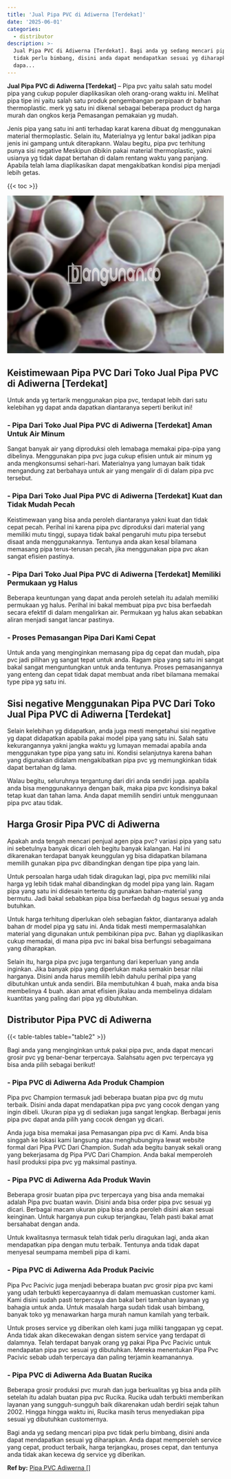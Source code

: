 ```yaml
---
title: 'Jual Pipa PVC di Adiwerna [Terdekat]'
date: '2025-06-01'
categories:
  - distributor
description: >-
  Jual Pipa PVC di Adiwerna [Terdekat]. Bagi anda yg sedang mencari pipa pvc
  tidak perlu bimbang, disini anda dapat mendapatkan sesuai yg diharapkan. Anda
  dapa...
---
```


**Jual Pipa PVC di Adiwerna \[Terdekat\]** – Pipa pvc yaitu salah satu model pipa yang cukup populer diaplikasikan oleh orang-orang waktu ini. Melihat pipa tipe ini yaitu salah satu produk pengembangan perpipaan dr bahan thermoplastic. merk yg satu ini dikenal sebagai beberapa product dg harga murah dan ongkos kerja Pemasangan pemakaian yg mudah.

Jenis pipa yang satu ini anti terhadap karat karena dibuat dg menggunakan material thermoplastic. Selain itu, Materialnya yg lentur bakal jadikan pipa jenis ini gampang untuk diterapkann. Walau begitu, pipa pvc terhitung punya sisi negative Meskipun dibikin pakai material thermoplastic, yakni usianya yg tidak dapat bertahan di dalam rentang waktu yang panjang. Apabila telah lama diaplikasikan dapat mengakibatkan kondisi pipa menjadi lebih getas.

{{< toc >}}

![Jual Pipa PVC di Adiwerna [Terdekat]](/images/jaul-pipa-pvc-34.png)

## Keistimewaan Pipa PVC Dari Toko Jual Pipa PVC di Adiwerna \[Terdekat\]

Untuk anda yg tertarik menggunakan pipa pvc, terdapat lebih dari satu kelebihan yg dapat anda dapatkan diantaranya seperti berikut ini!

### \- Pipa Dari Toko Jual Pipa PVC di Adiwerna \[Terdekat\] Aman Untuk Air Minum

Sangat banyak air yang diproduksi oleh lemabaga memakai pipa-pipa yang dibelinya. Menggunakan pipa pvc juga cukup efisien untuk air minum yg anda mengkonsumsi sehari-hari. Materialnya yang lumayan baik tidak mengandung zat berbahaya untuk air yang mengalir di di dalam pipa pvc tersebut.

### \- Pipa Dari Toko Jual Pipa PVC di Adiwerna \[Terdekat\] Kuat dan Tidak Mudah Pecah

Keistimewaan yang bisa anda peroleh diantaranya yakni kuat dan tidak cepat pecah. Perihal ini karena pipa pvc diproduksi dari material yang memiliki mutu tinggi, supaya tidak bakal pengaruhi mutu pipa tersebut disaat anda menggunakannya. Tentunya anda akan kesal bilamana memasang pipa terus-terusan pecah, jika menggunakan pipa pvc akan sangat efisien pastinya.

### \- Pipa Dari Toko Jual Pipa PVC di Adiwerna \[Terdekat\] Memiliki Permukaan yg Halus

Beberapa keuntungan yang dapat anda peroleh setelah itu adalah memiliki permukaan yg halus. Perihal ini bakal membuat pipa pvc bisa berfaedah secara efektif di dalam mengalirkan air. Permukaan yg halus akan sebabkan aliran menjadi sangat lancar pastinya.

### \- Proses Pemasangan Pipa Dari Kami Cepat

Untuk anda yang menginginkan memasang pipa dg cepat dan mudah, pipa pvc jadi pilihan yg sangat tepat untuk anda. Ragam pipa yang satu ini sangat bakal sangat menguntungkan untuk anda tentunya. Proses pemasangannya yang enteng dan cepat tidak dapat membuat anda ribet bilamana memakai type pipa yg satu ini.

## Sisi negative Menggunakan Pipa PVC Dari Toko Jual Pipa PVC di Adiwerna \[Terdekat\]

Selain kelebihan yg didapatkan, anda juga mesti mengetahui sisi negative yg dapat didapatkan apabila pakai model pipa yang satu ini. Salah satu kekurangannya yakni jangka waktu yg lumayan memadai apabila anda menggunakan type pipa yang satu ini. Kondisi selanjutnya karena bahan yang digunakan didalam mengakibatkan pipa pvc yg memungkinkan tidak dapat bertahan dg lama.

Walau begitu, seluruhnya tergantung dari diri anda sendiri juga. apabila anda bisa menggunakannya dengan baik, maka pipa pvc kondisinya bakal tetap kuat dan tahan lama. Anda dapat memilih sendiri untuk menggunaan pipa pvc atau tidak.

## Harga Grosir Pipa PVC di Adiwerna

Apakah anda tengah mencari penjual agen pipa pvc? variasi pipa yang satu ini sebetulnya banyak dicari oleh begitu banyak kalangan. Hal ini dikarenakan terdapat banyak keunggulan yg bisa didapatkan bilamana memilih gunakan pipa pvc dibandingkan dengan tipe pipa yang lain.

Untuk persoalan harga udah tidak diragukan lagi, pipa pvc memiliki nilai harga yg lebih tidak mahal dibandingkan dg model pipa yang lain. Ragam pipa yang satu ini didesain tertentu dg gunakan bahan-material yang bermutu. Jadi bakal sebabkan pipa bisa berfaedah dg bagus sesuai yg anda butuhkan.

Untuk harga terhitung diperlukan oleh sebagian faktor, diantaranya adalah bahan dr model pipa yg satu ini. Anda tidak mesti mempermasalahkan material yang digunakan untuk pembikinan pipa pvc. Bahan yg diaplikasikan cukup memadai, di mana pipa pvc ini bakal bisa berfungsi sebagaimana yang diharapkan.

Selain itu, harga pipa pvc juga tergantung dari keperluan yang anda inginkan. Jika banyak pipa yang diperlukan maka semakin besar nilai harganya. Disini anda harus memilih lebih dahulu perihal pipa yang dibutuhkan untuk anda sendiri. Bila membutuhkan 4 buah, maka anda bisa membelinya 4 buah. akan amat efisien jikalau anda membelinya didalam kuantitas yang paling dari pipa yg dibutuhkan.

## Distributor Pipa PVC di Adiwerna

{{< table-tables table="table2" >}}

Bagi anda yang menginginkan untuk pakai pipa pvc, anda dapat mencari grosir pvc yg benar-benar terpercaya. Salahsatu agen pvc terpercaya yg bisa anda pilih sebagai berikut!

### \- Pipa PVC di Adiwerna Ada Produk Champion

Pipa pvc Champion termasuk jadi beberapa buatan pipa pvc dg mutu terbaik. Disini anda dapat mendapatkan pipa pvc yang cocok dengan yang ingin dibeli. Ukuran pipa yg di sediakan juga sangat lengkap. Berbagai jenis pipa pvc dapat anda pilih yang cocok dengan yg dicari.

Anda juga bisa memakai jasa Pemasangan pipa pvc di Kami. Anda bisa singgah ke lokasi kami langsung atau menghubunginya lewat website formal dari Pipa PVC Dari Champion. Sudah ada begitu banyak sekali orang yang bekerjasama dg Pipa PVC Dari Champion. Anda bakal memperoleh hasil produksi pipa pvc yg maksimal pastinya.

### \- Pipa PVC di Adiwerna Ada Produk Wavin

Beberapa grosir buatan pipa pvc terpercaya yang bisa anda memakai adalah Pipa pvc buatan wavin. Disini anda bisa order pipa pvc sesuai yg dicari. Berbagai macam ukuran pipa bisa anda peroleh disini akan sesuai keinginan. Untuk harganya pun cukup terjangkau, Telah pasti bakal amat bersahabat dengan anda.

Untuk kwalitasnya termasuk telah tidak perlu diragukan lagi, anda akan mendapatkan pipa dengan mutu terbaik. Tentunya anda tidak dapat menyesal seumpama membeli pipa di kami.

### \- Pipa PVC di Adiwerna Ada Produk Pacivic

Pipa Pvc Pacivic juga menjadi beberapa buatan pvc grosir pipa pvc kami yang udah terbukti kepercayaannya di dalam memuaskan customer kami. Kami disini sudah pasti terpercaya dan bakal beri tambahan layanan yg bahagia untuk anda. Untuk masalah harga sudah tidak usah bimbang, banyak toko yg menawarkan harga murah namun kamilah yang terbaik.

Untuk proses service yg diberikan oleh kami juga miliki tanggapan yg cepat. Anda tidak akan dikecewakan dengan sistem service yang terdapat di dalamnya. Telah terdapat banyak orang yg pakai Pipa Pvc Pacivic untuk mendapatan pipa pvc sesuai yg dibutuhkan. Mereka menentukan Pipa Pvc Pacivic sebab udah terpercaya dan paling terjamin keamanannya.

### \- Pipa PVC di Adiwerna Ada Buatan Rucika

Beberapa grosir produksi pvc murah dan juga berkualitas yg bisa anda pilih setelah itu adalah buatan pipa pvc Rucika. Rucika udah terbukti memberikan layanan yang sungguh-sungguh baik dikarenakan udah berdiri sejak tahun 2002. Hingga hingga waktu ini, Rucika masih terus menyediakan pipa sesuai yg dibutuhkan customernya.

Bagi anda yg sedang mencari pipa pvc tidak perlu bimbang, disini anda dapat mendapatkan sesuai yg diharapkan. Anda dapat memperoleh service yang cepat, product terbaik, harga terjangkau, proses cepat, dan tentunya anda tidak akan kecewa dg service yg diberikan.

**Ref by:** [Pipa PVC Adiwerna []](https://id.wikipedia.org/wiki/Pipa)

